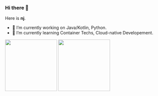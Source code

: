 ### Hi there 👋

Here is **nj**.

- 🔭 I’m currently working on Java/Kotlin, Python.
- 🌱 I’m currently learning Container Techs, Cloud-native Developement.

<div>
  <img src="https://github-readme-stats.vercel.app/api/top-langs/?username=nianjie&layout=compact&theme=dark&bg_color=22272e&hide_border=true&langs_count=8" style="display: inline-block; height: 170px;" height="170px"/>
  <img src="https://github-readme-stats.vercel.app/api?username=nianjie&show_icons=true&theme=dark&bg_color=22272e&hide_border=true&include_all_commits=true&custom_title=nj's GitHub Status&disable_animations=true" style="display: inline-block; height: 170px" height="170px"/>
</div>

<!--
**nianjie/nianjie** is a ✨ _special_ ✨ repository because its `README.md` (this file) appears on your GitHub profile.

Here are some ideas to get you started:

- 👯 I’m looking to collaborate on ...
- 🤔 I’m looking for help with ...
- 💬 Ask me about ...
- 📫 How to reach me: ...
- 😄 Pronouns: ...
- ⚡ Fun fact: ...
-->
